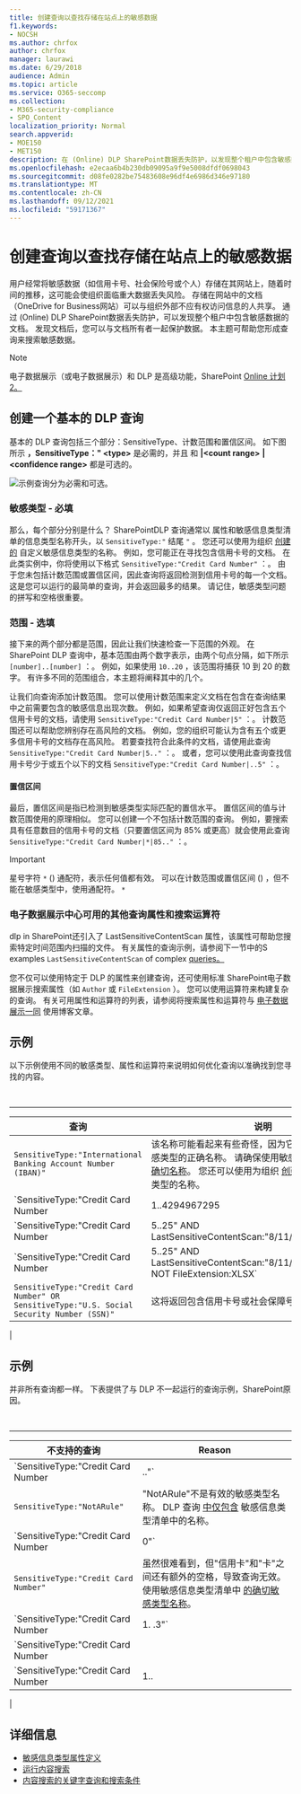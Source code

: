 ```yaml
---
title: 创建查询以查找存储在站点上的敏感数据
f1.keywords:
- NOCSH
ms.author: chrfox
author: chrfox
manager: laurawi
ms.date: 6/29/2018
audience: Admin
ms.topic: article
ms.service: O365-seccomp
ms.collection:
- M365-security-compliance
- SPO_Content
localization_priority: Normal
search.appverid:
- MOE150
- MET150
description: 在 (Online) DLP SharePoint数据丢失防护，以发现整个租户中包含敏感数据的文档。
ms.openlocfilehash: e2ecaa6b4b230db09095a9f9e5008dfdf0698043
ms.sourcegitcommit: d08fe0282be75483608e96df4e6986d346e97180
ms.translationtype: MT
ms.contentlocale: zh-CN
ms.lasthandoff: 09/12/2021
ms.locfileid: "59171367"
---
```

# <a name="form-a-query-to-find-sensitive-data-stored-on-sites"></a>创建查询以查找存储在站点上的敏感数据

用户经常将敏感数据（如信用卡号、社会保险号或个人）存储在其网站上，随着时间的推移，这可能会使组织面临重大数据丢失风险。 存储在网站中的文档（OneDrive for Business网站）可以与组织外部不应有权访问信息的人共享。 通过 (Online) DLP SharePoint数据丢失防护，可以发现整个租户中包含敏感数据的文档。 发现文档后，您可以与文档所有者一起保护数据。 本主题可帮助您形成查询来搜索敏感数据。

> [!NOTE]
> 电子数据展示（或电子数据展示）和 DLP 是高级功能，SharePoint [Online 计划 2。](https://go.microsoft.com/fwlink/?LinkId=510080)

## <a name="forming-a-basic-dlp-query"></a>创建一个基本的 DLP 查询

基本的 DLP 查询包括三个部分：SensitiveType、计数范围和置信区间。 如下图所示 **，SensitiveType：" \<type\>** 是必需的，并且 和 **|\<count range\>** **|\<confidence range\>** 都是可选的。

![示例查询分为必需和可选。](../media/DLP-query-example-text.png)

### <a name="sensitive-type---required"></a>敏感类型 - 必填

那么，每个部分分别是什么？ SharePointDLP 查询通常以 属性和敏感信息类型清单的信息类型名称开头，以 `SensitiveType:"` [](/Exchange/what-the-sensitive-information-types-in-exchange-look-for-exchange-2013-help)结尾 `"` 。 您还可以使用为组织 [创建的](create-a-custom-sensitive-information-type.md) 自定义敏感信息类型的名称。 例如，您可能正在寻找包含信用卡号的文档。 在此类实例中，你将使用以下格式  `SensitiveType:"Credit Card Number"` ：。 由于您未包括计数范围或置信区间，因此查询将返回检测到信用卡号的每一个文档。 这是您可以运行的最简单的查询，并会返回最多的结果。 请记住，敏感类型问题的拼写和空格很重要。

### <a name="ranges---optional"></a>范围 - 选填

接下来的两个部分都是范围，因此让我们快速检查一下范围的外观。 在SharePoint DLP 查询中，基本范围由两个数字表示，由两个句点分隔，如下所示 `[number]..[number]` ：。 例如，如果使用  `10..20` ，该范围将捕获 10 到 20 的数字。 有许多不同的范围组合，本主题将阐释其中的几个。

让我们向查询添加计数范围。 您可以使用计数范围来定义文档在包含在查询结果中之前需要包含的敏感信息出现次数。 例如，如果希望查询仅返回正好包含五个信用卡号的文档，请使用  `SensitiveType:"Credit Card Number|5"` ：。 计数范围还可以帮助您辨别存在高风险的文档。 例如，您的组织可能认为含有五个或更多信用卡号的文档存在高风险。 若要查找符合此条件的文档，请使用此查询  `SensitiveType:"Credit Card Number|5.."` ：。 或者，您可以使用此查询查找信用卡号少于或五个以下的文档  `SensitiveType:"Credit Card Number|..5"` ：。

#### <a name="confidence-range"></a>置信区间

最后，置信区间是指已检测到敏感类型实际匹配的置信水平。 置信区间的值与计数范围使用的原理相似。 您可以创建一个不包括计数范围的查询。 例如，要搜索具有任意数目的信用卡号的文档（只要置信区间为 85% 或更高）就会使用此查询  `SensitiveType:"Credit Card Number|*|85.."` ：。

> [!IMPORTANT]
> 星号字符 `*` () 通配符，表示任何值都有效。 可以在计数范围或置信区间 () ，但不能在敏感类型中，使用通配符。 `*`

### <a name="additional-query-properties-and-search-operators-available-in-the-ediscovery-center"></a>电子数据展示中心可用的其他查询属性和搜索运算符

dlp in SharePoint还引入了 LastSensitiveContentScan 属性，该属性可帮助您搜索特定时间范围内扫描的文件。 有关属性的查询示例，请参阅下一节中的S examples `LastSensitiveContentScan` of complex [queries。](#examples-of-complex-queries)

您不仅可以使用特定于 DLP 的属性来创建查询，还可使用标准 SharePoint电子数据展示搜索属性（如 `Author` 或 `FileExtension` ）。 您可以使用运算符来构建复杂的查询。 有关可用属性和运算符的列表，请参阅将搜索属性和运算符与 [电子数据展示一同](/archive/blogs/quentin/using-search-properties-and-operators-with-ediscovery) 使用博客文章。

## <a name="examples-of-complex-queries"></a>示例

以下示例使用不同的敏感类型、属性和运算符来说明如何优化查询以准确找到您寻找的内容。

<br>

****

|查询|说明|
|---|---|
|`SensitiveType:"International Banking Account Number (IBAN)"`|该名称可能看起来有些奇怪，因为它太长，但却是该敏感类型的正确名称。 请确保使用敏感信息类型清单 [中的确切名称](/Exchange/what-the-sensitive-information-types-in-exchange-look-for-exchange-2013-help)。 您还可以使用为组织 [创建的](create-a-custom-sensitive-information-type.md) 自定义敏感信息类型的名称。|
|`SensitiveType:"Credit Card Number|1..4294967295|1..100"`|这将返回至少与敏感类型"信用卡号"匹配的文档。 每个范围的值分别是最小值和最大值。 编写此查询的一种更简单的方式是  `SensitiveType:"Credit Card Number"` ，但其中最有趣的是什么？|
|`SensitiveType:"Credit Card Number|5..25" AND LastSensitiveContentScan:"8/11/2018..8/13/2018"`|这将返回从 2018 年 8 月 11 日到 2018 年 8 月 13 日扫描的包含 5-25 个信用卡号的文档。|
|`SensitiveType:"Credit Card Number|5..25" AND LastSensitiveContentScan:"8/11/2018..8/13/2018" NOT FileExtension:XLSX`|这将返回从 2018 年 8 月 11 日到 2018 年 8 月 13 日扫描的包含 5-25 个信用卡号的文档。 查询结果中不包含具有 XLSX 扩展名的文件。  `FileExtension` 是可以在查询中包括的许多属性之一。 有关详细信息，请参阅将 [搜索属性和运算符与电子数据展示一同使用](/archive/blogs/quentin/using-search-properties-and-operators-with-ediscovery)。|
|`SensitiveType:"Credit Card Number" OR SensitiveType:"U.S. Social Security Number (SSN)"`|这将返回包含信用卡号或社会保障号的文档。|
|

## <a name="examples-of-queries-to-avoid"></a>示例

并非所有查询都一样。 下表提供了与 DLP 不一起运行的查询示例，SharePoint原因。

<br>

****

|不支持的查询|Reason|
|---|---|
|`SensitiveType:"Credit Card Number|.."`|必须至少添加一个数值。|
|`SensitiveType:"NotARule"`|"NotARule"不是有效的敏感类型名称。 DLP 查询 [中仅包含](/Exchange/what-the-sensitive-information-types-in-exchange-look-for-exchange-2013-help) 敏感信息类型清单中的名称。|
|`SensitiveType:"Credit Card Number|0"`|零对范围中的最小值或最大值无效。|
|`SensitiveType:"Credit Card Number"`|虽然很难看到，但"信用卡"和"卡"之间还有额外的空格，导致查询无效。 使用敏感信息类型清单中 [的确切敏感类型名称](/Exchange/what-the-sensitive-information-types-in-exchange-look-for-exchange-2013-help)。|
|`SensitiveType:"Credit Card Number|1. .3"`|两个周期部分不应用空格分隔。|
|`SensitiveType:"Credit Card Number| |1..|80.."`|管道分隔符太多 \| () 。 请改为遵循以下格式： `SensitiveType: "Credit Card Number|1..|80.."`|
|`SensitiveType:"Credit Card Number|1..|80..101"`|由于置信度值表示百分比，因此不能超过 100。 请选择 1 至 100 之间的数值。|
|

## <a name="for-more-information"></a>详细信息

- [敏感信息类型属性定义](sensitive-information-type-entity-definitions.md)
- [运行内容搜索](content-search.md)
- [内容搜索的关键字查询和搜索条件](keyword-queries-and-search-conditions.md)
